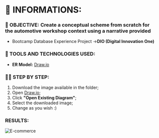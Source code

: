 # 🚀 INFORMATIONS:

### 🔎 OBJECTIVE: **Create a conceptual scheme from scratch for the automotive workshop context using a narrative provided**
- Bootcamp Database Experience Project -> ​**DIO (Digital Innovation One)**

### 🔧 TOOLS AND TECHNOLOGIES USED:
- ​**ER Model:** [Draw.io](https://app.diagrams.net/) 

### 🧗‍♂️ STEP BY STEP:
1. Download the image available in the folder;
2. Open [Draw.io](https://app.diagrams.net/);
3. Click **"Open Existing Diagram"**;
4. Select the downloaded image;
5. Change as you wish :)

### RESULTS:
![E-commerce](Oficina-Mecânica_DBE.png)
